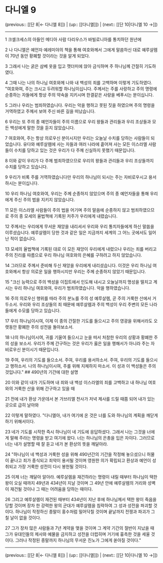 # 다니엘 9

(previous:: [[단 8|← 다니엘 8]]) | (up:: [[다니엘]]) | (next:: [[단 10|다니엘 10 →]])

***




1 
크셀크세스의 아들인 메디아 사람 다리우스가 바빌로니아를 통치하던 원년에 



2 
나 다니엘은 예언자 예레미야의 책을 통해 여호와께서 그에게 말씀하신 대로 예루살렘이 70년 동안 황폐할 것이라는 것을 알게 되었다. 



3 
그래서 나는 굵은 삼베 옷을 입고 잿더미에 앉아 금식하며 주 하나님께 간절히 기도하였다. 



4 
그때 나는 나의 하나님 여호와께 나와 내 백성의 죄를 고백하며 이렇게 기도하였다. "여호와여, 주는 크시고 두려워할 하나님이십니다. 주께서는 주를 사랑하고 주의 명령에 순종하는 자들에게 항상 주의 약속을 지키시며 한결같은 사랑을 베푸시는 분이십니다. 



5 
그러나 우리는 범죄하였습니다. 우리는 악을 행하고 못된 짓을 하였으며 주의 명령을 거역하였고 주께서 보여 주신 바른 길을 떠났습니다. 



6 
우리는 또 주의 종 예언자들이 주의 이름으로 우리 왕들과 관리들과 우리 조상들과 모든 백성에게 말한 것을 듣지 않았습니다. 



7 
여호와여, 주는 항상 의로우신 분이시지만 우리는 오늘날 수치를 당하는 사람들이 되었습니다. 유다와 예루살렘에 사는 자들과 여러 나라에 흩어져 사는 모든 이스라엘 사람들이 수치를 당하고 있는 것은 우리가 다 주께 신실하지 못했기 때문입니다. 



8 
이와 같이 우리가 다 주께 범죄하였으므로 우리의 왕들과 관리들과 우리 조상들까지 수치를 당하고 있습니다. 



9 
우리가 비록 주를 거역하였습니다만 우리의 하나님이 되시는 주는 자비로우시고 용서하시는 분이십니다. 



10 
우리 하나님 여호와여, 우리는 주께 순종하지 않았으며 주의 종 예언자들을 통해 우리에게 주신 주의 법을 지키지 않았습니다. 



11 
모든 이스라엘 사람들이 주의 법을 어기며 주의 말씀에 순종하지 않고 범죄하였으므로 주의 종 모세의 율법책에 기록된 저주가 우리에게 내렸습니다. 



12 
주께서는 우리에게 무서운 재앙을 내리셔서 우리와 우리 통치자들에게 하신 말씀을 이루셨습니다. 예루살렘이 당한 것과 같은 일은 지금까지 세계의 그 어느 곳에서도 일어난 적이 없습니다. 



13 
모세의 율법책에 기록된 대로 이 모든 재앙이 우리에게 내렸으나 우리는 죄를 버리고 주의 진리를 따름으로 우리 하나님 여호와의 은혜를 구하려고 하지 않았습니다. 



14 
그러므로 주께서 준비해 두신 재앙을 우리에게 내리셨습니다. 이것은 우리 하나님 여호와께서 항상 의로운 일을 행하시지만 우리는 주께 순종하지 않았기 때문입니다. 



15 
"크신 능력으로 주의 백성을 이집트에서 인도해 내시고 오늘날까지 명성을 떨치고 계시는 우리 하나님 여호와여, 우리가 범죄하였습니다. 악을 행하였습니다. 



16 
주의 의로우신 행위를 따라 주의 분노를 주의 성 예루살렘, 곧 주의 거룩한 산에서 거두소서. 우리와 우리 조상들의 죄 때문에 예루살렘과 주의 백성이 우리 주변의 모든 나라들에게 수모를 당하고 있습니다. 



17 
우리 하나님이시여, 이제 이 종의 간절한 기도를 들으시고 주의 영광을 위해서라도 오랫동안 황폐한 주의 성전을 돌아보소서. 



18 
나의 하나님이시여, 귀를 기울여 들으시고 눈을 떠서 처참한 우리의 상황과 황폐한 주의 성을 보소서. 우리가 주께 간구하는 것은 우리가 옳은 일을 행해서가 아니라 주는 자비로우신 분이시기 때문입니다. 



19 
주여, 우리의 기도를 들으소서. 주여, 우리를 용서하소서. 주여, 우리의 기도를 들으시고 행하소서. 나의 하나님이시여, 주를 위해 지체하지 마소서. 이 성과 이 백성들은 주의 것입니다." ## 490년의 기간에 대한 설명 



20 
이와 같이 내가 기도하며 내 죄와 내 백성 이스라엘의 죄를 고백하고 내 하나님 여호와의 거룩한 산을 위해 간구하고 있을 때 



21 
전에 내가 환상 가운데서 본 가브리엘 천사가 저녁 제사를 드릴 때쯤 되어 내가 있는 곳으로 급히 날아와 



22 
이렇게 말하였다. "다니엘아, 내가 여기에 온 것은 너를 도와 하나님의 계획을 깨닫게 하기 위해서이다. 



23 
네가 기도를 시작한 즉시 하나님이 네 기도에 응답하셨다. 그래서 나는 그것을 너에게 말해 주라는 명령을 받고 여기에 왔다. 너는 하나님의 은총을 입은 자이다. 그러므로 너는 내가 설명할 때 잘 듣고 네가 본 환상의 뜻을 깨달아라. 



24 
"하나님이 네 백성과 거룩한 성을 위해 490년간의 기간을 작정해 놓으셨으니 허물이 끝나고 죄가 종식되고 죄악이 용서될 것이며 영원한 의가 확립되고 환상과 예언이 성취되고 가장 거룩한 성전이 다시 봉헌될 것이다. 



25 
이제 너는 깨달아 알아라. 예루살렘을 재건하라는 명령이 내릴 때부터 하나님이 택한 왕이 오실 때까지 49년과 434년이 지날 것이며 그 49년 안에 예루살렘의 거리와 성벽이 재건될 것이나 그 때는 어려움을 당하는 때이다. 



26 
그리고 예루살렘이 재건된 때부터 434년이 지난 후에 하나님께서 택한 왕이 죽음을 당할 것이며 장차 한 강력한 왕의 군대가 예루살렘을 침략하여 그 성과 성전을 파괴할 것이다. 하나님이 작정하신 종말이 홍수처럼 밀어닥칠 것이며 끝날까지 전쟁과 파괴가 그칠 날이 없을 것이다. 



27 
그가 장차 많은 사람들과 7년 계약을 맺을 것이며 그 계약 기간의 절반이 지났을 때 그가 유대인들의 제사와 예물을 금지하고 성전을 더럽히며 거기에 흉측한 것을 세울 것이다. 그러나 작정된 종말까지 하나님의 무서운 진노가 그에게 쏟아질 것이다."

***

(previous:: [[단 8|← 다니엘 8]]) | (up:: [[다니엘]]) | (next:: [[단 10|다니엘 10 →]])
